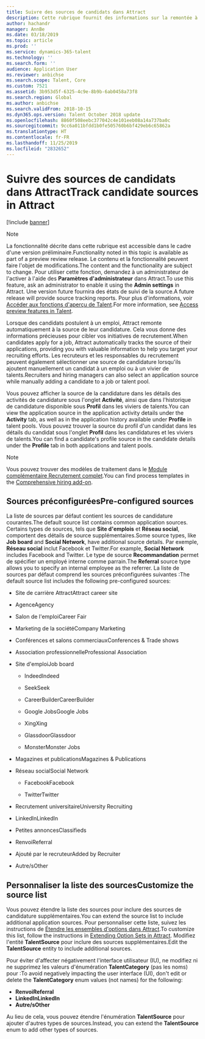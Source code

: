 ```yaml
---
title: Suivre des sources de candidats dans Attract
description: Cette rubrique fournit des informations sur la remontée à la source des profils et des candidatures des candidats.
author: hachandr
manager: AnnBe
ms.date: 03/18/2019
ms.topic: article
ms.prod: ''
ms.service: dynamics-365-talent
ms.technology: ''
ms.search.form: ''
audience: Application User
ms.reviewer: anbichse
ms.search.scope: Talent, Core
ms.custom: 7521
ms.assetid: 3b953d5f-6325-4c9e-8b9b-6ab0458a73f8
ms.search.region: Global
ms.author: anbichse
ms.search.validFrom: 2018-10-15
ms.dyn365.ops.version: Talent October 2018 update
ms.openlocfilehash: 8860f508eebc377042c4e101eeb08a14a737ba0c
ms.sourcegitcommit: 9cc6a011bfdd1b0fe505760b6bf429eb6c65862a
ms.translationtype: HT
ms.contentlocale: fr-FR
ms.lasthandoff: 11/25/2019
ms.locfileid: "2832652"
---
```

# <a name="track-candidate-sources-in-attract"></a><span data-ttu-id="1f756-103">Suivre des sources de candidats dans Attract</span><span class="sxs-lookup"><span data-stu-id="1f756-103">Track candidate sources in Attract</span></span>

[!include [banner](includes/banner.md)]

> [!NOTE] 
> <span data-ttu-id="1f756-104">La fonctionnalité décrite dans cette rubrique est accessible dans le cadre d'une version préliminaire.</span><span class="sxs-lookup"><span data-stu-id="1f756-104">Functionality noted in this topic is available as part of a preview review release.</span></span> <span data-ttu-id="1f756-105">Le contenu et la fonctionnalité peuvent faire l'objet de modifications.</span><span class="sxs-lookup"><span data-stu-id="1f756-105">The content and the functionality are subject to change.</span></span> <span data-ttu-id="1f756-106">Pour utiliser cette fonction, demandez à un administrateur de l'activer à l'aide des **Paramètres d'administrateur** dans Attract.</span><span class="sxs-lookup"><span data-stu-id="1f756-106">To use this feature, ask an administrator to enable it using the **Admin settings** in Attract.</span></span> <span data-ttu-id="1f756-107">Une version future fournira des états de suivi de la source.</span><span class="sxs-lookup"><span data-stu-id="1f756-107">A future release will provide source tracking reports.</span></span> <span data-ttu-id="1f756-108">Pour plus d'informations, voir [Accéder aux fonctions d'aperçu de Talent](https://docs.microsoft.com/dynamics365/unified-operations/talent/access-preview-feature).</span><span class="sxs-lookup"><span data-stu-id="1f756-108">For more information, see [Access preview features in Talent](https://docs.microsoft.com/dynamics365/unified-operations/talent/access-preview-feature).</span></span>

<span data-ttu-id="1f756-109">Lorsque des candidats postulent à un emploi, Attract remonte automatiquement à la source de leur candidature. Cela vous donne des informations précieuses pour cibler vos initiatives de recrutement.</span><span class="sxs-lookup"><span data-stu-id="1f756-109">When candidates apply for a job, Attract automatically tracks the source of their applications, providing you with valuable information to help you target your recruiting efforts.</span></span> <span data-ttu-id="1f756-110">Les recruteurs et les responsables du recrutement peuvent également sélectionner une source de candidature lorsqu'ils ajoutent manuellement un candidat à un emploi ou à un vivier de talents.</span><span class="sxs-lookup"><span data-stu-id="1f756-110">Recruiters and hiring managers can also select an application source while manually adding a candidate to a job or talent pool.</span></span>

<span data-ttu-id="1f756-111">Vous pouvez afficher la source de la candidature dans les détails des activités de candidature sous l'onglet **Activité**, ainsi que dans l'historique de candidature disponible sous **Profil** dans les viviers de talents.</span><span class="sxs-lookup"><span data-stu-id="1f756-111">You can view the application source in the application activity details under the **Activity** tab, as well as in the application history available under **Profile** in talent pools.</span></span> <span data-ttu-id="1f756-112">Vous pouvez trouver la source du profil d'un candidat dans les détails du candidat sous l'onglet **Profil** dans les candidatures et les viviers de talents.</span><span class="sxs-lookup"><span data-stu-id="1f756-112">You can find a candidate's profile source in the candidate details under the **Profile** tab in both applications and talent pools.</span></span>

> [!NOTE] 
> <span data-ttu-id="1f756-113">Vous pouvez trouver des modèles de traitement dans le [Module complémentaire Recrutement complet](https://docs.microsoft.com/dynamics365/unified-operations/talent/attract-comprehensive-hiring).</span><span class="sxs-lookup"><span data-stu-id="1f756-113">You can find process templates in the [Comprehensive hiring add-on](https://docs.microsoft.com/dynamics365/unified-operations/talent/attract-comprehensive-hiring).</span></span>

## <a name="pre-configured-sources"></a><span data-ttu-id="1f756-114">Sources préconfigurées</span><span class="sxs-lookup"><span data-stu-id="1f756-114">Pre-configured sources</span></span>

<span data-ttu-id="1f756-115">La liste de sources par défaut contient les sources de candidature courantes.</span><span class="sxs-lookup"><span data-stu-id="1f756-115">The default source list contains common application sources.</span></span> <span data-ttu-id="1f756-116">Certains types de sources, tels que **Site d'emplois** et **Réseau social**, comportent des détails de source supplémentaires.</span><span class="sxs-lookup"><span data-stu-id="1f756-116">Some source types, like **Job board** and **Social Network**, have additional source details.</span></span> <span data-ttu-id="1f756-117">Par exemple, **Réseau social** inclut Facebook et Twitter.</span><span class="sxs-lookup"><span data-stu-id="1f756-117">For example, **Social Network** includes Facebook and Twitter.</span></span> <span data-ttu-id="1f756-118">Le type de source **Recommandation** permet de spécifier un employé interne comme parrain.</span><span class="sxs-lookup"><span data-stu-id="1f756-118">The **Referral** source type allows you to specify an internal employee as the referrer.</span></span> <span data-ttu-id="1f756-119">La liste de sources par défaut comprend les sources préconfigurées suivantes :</span><span class="sxs-lookup"><span data-stu-id="1f756-119">The default source list includes the following pre-configured sources:</span></span>

-   <span data-ttu-id="1f756-120">Site de carrière Attract</span><span class="sxs-lookup"><span data-stu-id="1f756-120">Attract career site</span></span>

-   <span data-ttu-id="1f756-121">Agence</span><span class="sxs-lookup"><span data-stu-id="1f756-121">Agency</span></span>

-   <span data-ttu-id="1f756-122">Salon de l'emploi</span><span class="sxs-lookup"><span data-stu-id="1f756-122">Career Fair</span></span>

-   <span data-ttu-id="1f756-123">Marketing de la société</span><span class="sxs-lookup"><span data-stu-id="1f756-123">Company Marketing</span></span>

-   <span data-ttu-id="1f756-124">Conférences et salons commerciaux</span><span class="sxs-lookup"><span data-stu-id="1f756-124">Conferences & Trade shows</span></span>

-   <span data-ttu-id="1f756-125">Association professionnelle</span><span class="sxs-lookup"><span data-stu-id="1f756-125">Professional Association</span></span>

-   <span data-ttu-id="1f756-126">Site d'emploi</span><span class="sxs-lookup"><span data-stu-id="1f756-126">Job board</span></span>

    -   <span data-ttu-id="1f756-127">Indeed</span><span class="sxs-lookup"><span data-stu-id="1f756-127">Indeed</span></span>

    -   <span data-ttu-id="1f756-128">Seek</span><span class="sxs-lookup"><span data-stu-id="1f756-128">Seek</span></span>

    -   <span data-ttu-id="1f756-129">CareerBuilder</span><span class="sxs-lookup"><span data-stu-id="1f756-129">CareerBuilder</span></span>

    -   <span data-ttu-id="1f756-130">Google Jobs</span><span class="sxs-lookup"><span data-stu-id="1f756-130">Google Jobs</span></span>

    -   <span data-ttu-id="1f756-131">Xing</span><span class="sxs-lookup"><span data-stu-id="1f756-131">Xing</span></span>

    -   <span data-ttu-id="1f756-132">Glassdoor</span><span class="sxs-lookup"><span data-stu-id="1f756-132">Glassdoor</span></span>

    -   <span data-ttu-id="1f756-133">Monster</span><span class="sxs-lookup"><span data-stu-id="1f756-133">Monster Jobs</span></span>

-   <span data-ttu-id="1f756-134">Magazines et publications</span><span class="sxs-lookup"><span data-stu-id="1f756-134">Magazines & Publications</span></span>

-   <span data-ttu-id="1f756-135">Réseau social</span><span class="sxs-lookup"><span data-stu-id="1f756-135">Social Network</span></span>

    -   <span data-ttu-id="1f756-136">Facebook</span><span class="sxs-lookup"><span data-stu-id="1f756-136">Facebook</span></span>

    -   <span data-ttu-id="1f756-137">Twitter</span><span class="sxs-lookup"><span data-stu-id="1f756-137">Twitter</span></span>

-   <span data-ttu-id="1f756-138">Recrutement universitaire</span><span class="sxs-lookup"><span data-stu-id="1f756-138">University Recruiting</span></span>

-   <span data-ttu-id="1f756-139">LinkedIn</span><span class="sxs-lookup"><span data-stu-id="1f756-139">LinkedIn</span></span>

-   <span data-ttu-id="1f756-140">Petites annonces</span><span class="sxs-lookup"><span data-stu-id="1f756-140">Classifieds</span></span>

-   <span data-ttu-id="1f756-141">Renvoi</span><span class="sxs-lookup"><span data-stu-id="1f756-141">Referral</span></span>

-   <span data-ttu-id="1f756-142">Ajouté par le recruteur</span><span class="sxs-lookup"><span data-stu-id="1f756-142">Added by Recruiter</span></span>

-   <span data-ttu-id="1f756-143">Autre/s</span><span class="sxs-lookup"><span data-stu-id="1f756-143">Other</span></span>

## <a name="customize-the-source-list"></a><span data-ttu-id="1f756-144">Personnaliser la liste des sources</span><span class="sxs-lookup"><span data-stu-id="1f756-144">Customize the source list</span></span> 

<span data-ttu-id="1f756-145">Vous pouvez étendre la liste des sources pour inclure des sources de candidature supplémentaires.</span><span class="sxs-lookup"><span data-stu-id="1f756-145">You can extend the source list to include additional application sources.</span></span> <span data-ttu-id="1f756-146">Pour personnaliser cette liste, suivez les instructions de [Étendre les ensembles d'options dans Attract](https://docs.microsoft.com/dynamics365/unified-operations/talent/extensibility-attract#extending-option-sets-in-attract).</span><span class="sxs-lookup"><span data-stu-id="1f756-146">To customize this list, follow the instructions in [Extending Option Sets in Attract](https://docs.microsoft.com/dynamics365/unified-operations/talent/extensibility-attract#extending-option-sets-in-attract).</span></span> <span data-ttu-id="1f756-147">Modifiez l'entité **TalentSource** pour inclure des sources supplémentaires.</span><span class="sxs-lookup"><span data-stu-id="1f756-147">Edit the **TalentSource** entity to include additional sources.</span></span> 

<span data-ttu-id="1f756-148">Pour éviter d'affecter négativement l'interface utilisateur (IU), ne modifiez ni ne supprimez les valeurs d'énumération **TalentCategory** (pas les noms) pour :</span><span class="sxs-lookup"><span data-stu-id="1f756-148">To avoid negatively impacting the user interface (UI), don't edit or delete the **TalentCategory** enum values (not names) for the following:</span></span>

- <span data-ttu-id="1f756-149">**Renvoi**</span><span class="sxs-lookup"><span data-stu-id="1f756-149">**Referral**</span></span>
- <span data-ttu-id="1f756-150">**LinkedIn**</span><span class="sxs-lookup"><span data-stu-id="1f756-150">**LinkedIn**</span></span>
- <span data-ttu-id="1f756-151">**Autre/s**</span><span class="sxs-lookup"><span data-stu-id="1f756-151">**Other**</span></span>

<span data-ttu-id="1f756-152">Au lieu de cela, vous pouvez étendre l'énumération **TalentSource** pour ajouter d'autres types de sources.</span><span class="sxs-lookup"><span data-stu-id="1f756-152">Instead, you can extend the **TalentSource** enum to add other types of sources.</span></span>
